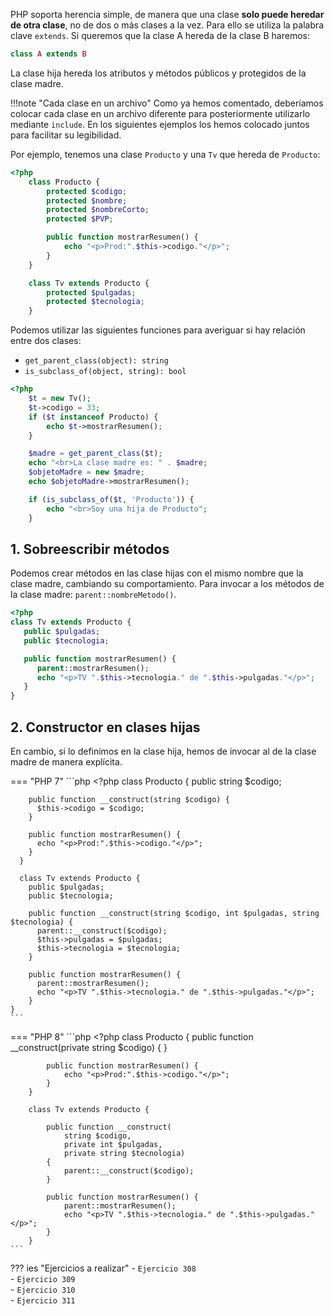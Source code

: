 PHP soporta herencia simple, de manera que una clase **solo puede heredar de otra clase**, no de dos o más clases a la vez. Para ello se utiliza la palabra clave `extends`. Si queremos que la clase A hereda de la clase B haremos:

```php
class A extends B
```

La clase hija hereda los atributos y métodos públicos y protegidos de la clase madre.

!!!note "Cada clase en un archivo"
	Como ya hemos comentado, deberíamos colocar cada clase en un archivo diferente para posteriormente utilizarlo mediante `include`. En los siguientes ejemplos los hemos colocado juntos para facilitar su legibilidad.

Por ejemplo, tenemos una clase `Producto` y una `Tv` que hereda de `Producto`:

```php
<?php
    class Producto {
        protected $codigo;
        protected $nombre;
        protected $nombreCorto;
        protected $PVP;

        public function mostrarResumen() {
            echo "<p>Prod:".$this->codigo."</p>";
        }
    }

    class Tv extends Producto {
        protected $pulgadas;
        protected $tecnologia;
    }
```

Podemos utilizar las siguientes funciones para averiguar si hay relación entre dos clases:

- `get_parent_class(object): string`
- `is_subclass_of(object, string): bool`

```php
<?php
    $t = new Tv();
    $t->codigo = 33;
    if ($t instanceof Producto) {
        echo $t->mostrarResumen();
    }

    $madre = get_parent_class($t);
    echo "<br>La clase madre es: " . $madre;
    $objetoMadre = new $madre;
    echo $objetoMadre->mostrarResumen();

    if (is_subclass_of($t, 'Producto')) {
        echo "<br>Soy una hija de Producto";
	}
```

## 1. Sobreescribir métodos

Podemos crear métodos en las clase hijas con el mismo nombre que la clase madre, cambiando su comportamiento. Para invocar a los métodos de la clase madre: `parent::nombreMetodo()`.

```php
<?php
class Tv extends Producto {
   public $pulgadas;
   public $tecnologia;

   public function mostrarResumen() {
      parent::mostrarResumen();
      echo "<p>TV ".$this->tecnologia." de ".$this->pulgadas."</p>";
   }
}
```

## 2. Constructor en clases hijas

En cambio, si lo definimos en la clase hija, hemos de invocar al de la clase madre de manera explícita.

=== "PHP 7"
	```php
	<?php
	  class Producto {
	    public string $codigo;
	
	    public function __construct(string $codigo) {
	      $this->codigo = $codigo;
	    }
	
	    public function mostrarResumen() {
	      echo "<p>Prod:".$this->codigo."</p>";
	    }
	  }
	
	  class Tv extends Producto {
	    public $pulgadas;
	    public $tecnologia;
	
	    public function __construct(string $codigo, int $pulgadas, string $tecnologia) {
	      parent::__construct($codigo);
	      $this->pulgadas = $pulgadas;
	      $this->tecnologia = $tecnologia;
	    }
	
	    public function mostrarResumen() {
	      parent::mostrarResumen();
	      echo "<p>TV ".$this->tecnologia." de ".$this->pulgadas."</p>";
	    }
	}
	```
=== "PHP 8"
	```php
	<?php
		class Producto {
			public function __construct(private string $codigo) { }
	
			public function mostrarResumen() {
				echo "<p>Prod:".$this->codigo."</p>";
			}
		}
	
		class Tv extends Producto {
	
			public function __construct(
				string $codigo,
				private int $pulgadas,
				private string $tecnologia)
			{
				parent::__construct($codigo);
			}
	
			public function mostrarResumen() {
				parent::mostrarResumen();
				echo "<p>TV ".$this->tecnologia." de ".$this->pulgadas."</p>";
			}
		}
	```

??? ies "Ejercicios a realizar"
	- `Ejercicio 308`<br />
	- `Ejercicio 309`<br />
	- `Ejercicio 310`<br />
	- `Ejercicio 311`<br />

